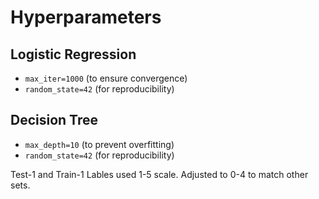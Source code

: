 # Hyperparameters

## Logistic Regression
- `max_iter=1000` (to ensure convergence)
- `random_state=42` (for reproducibility)

## Decision Tree
- `max_depth=10` (to prevent overfitting)
- `random_state=42` (for reproducibility)


Test-1 and Train-1 Lables used 1-5 scale. Adjusted to 0-4 to match other sets.